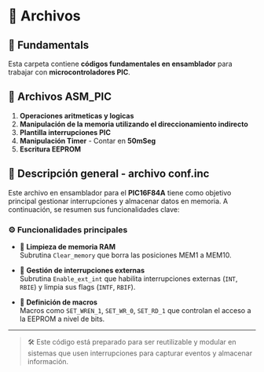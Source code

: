 


# 📄 Archivos 

## 📁 Fundamentals

Esta carpeta contiene **códigos fundamentales en ensamblador** para trabajar con **microcontroladores PIC**.

## 🧪 Archivos ASM_PIC

  1. **Operaciones aritmeticas y logicas**
  2. **Manipulación de la memoria utilizando el direccionamiento indirecto**
  3. **Plantilla interrupciones PIC**
  4. **Manipulación Timer** - Contar en **50mSeg**
  5. **Escritura EEPROM**


## 📜 Descripción general - archivo conf.inc

Este archivo en ensamblador para el **PIC16F84A** tiene como objetivo principal gestionar interrupciones y almacenar datos en memoria. A continuación, se resumen sus funcionalidades clave:

### ⚙️ Funcionalidades principales

- 🧹 **Limpieza de memoria RAM**  
  Subrutina `Clear_memory` que borra las posiciones MEM1 a MEM10.

- 🚨 **Gestión de interrupciones externas**  
  Subrutina `Enable_ext_int` que habilita interrupciones externas (`INT`, `RBIE`) y limpia sus flags (`INTF`, `RBIF`).

- 🧩 **Definición de macros**  
  Macros como `SET_WREN_1`, `SET_WR_0`, `SET_RD_1` que controlan el acceso a la EEPROM a nivel de bits.

---

> 🛠️ Este código está preparado para ser reutilizable y modular en sistemas que usen interrupciones para capturar eventos y almacenar información.












